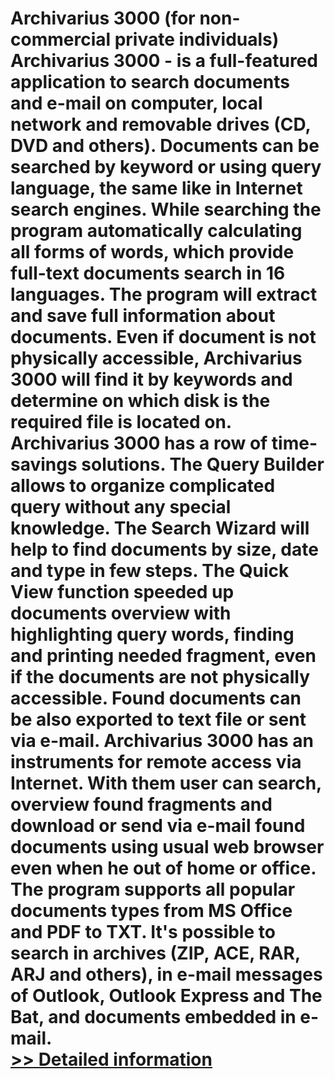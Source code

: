 # Archivarius 3000 (for non-commercial private individuals)<br />Archivarius 3000 - is a full-featured application to search documents and e-mail on computer, local network and removable drives (CD, DVD and others). Documents can be searched by keyword or using query language, the same like in Internet search engines. While searching the program automatically calculating all forms of words, which provide full-text documents search in 16 languages. The program will extract and save full information about documents. Even if document is not physically accessible, Archivarius 3000 will find it by keywords and determine on which disk is the required file is located on. Archivarius 3000 has a row of time-savings solutions. The Query Builder allows to organize complicated query without any special knowledge. The Search Wizard will help to find documents by size, date and type in few steps. The Quick View function speeded up documents overview with highlighting query words, finding and printing needed fragment, even if the documents are not physically accessible. Found documents can be also exported to text file or sent via e-mail. Archivarius 3000 has an instruments for remote access via Internet. With them user can search, overview found fragments and download or send via e-mail found documents using usual web browser even when he out of home or office. The program supports all popular documents types from MS Office and PDF to TXT. It's possible to search in archives (ZIP, ACE, RAR, ARJ and others), in e-mail messages of Outlook, Outlook Express and The Bat, and documents embedded in e-mail.<br />[>> Detailed information](https://secure.shareit.com/shareit/product.html?productid=300034866&affiliateid=200057808)
